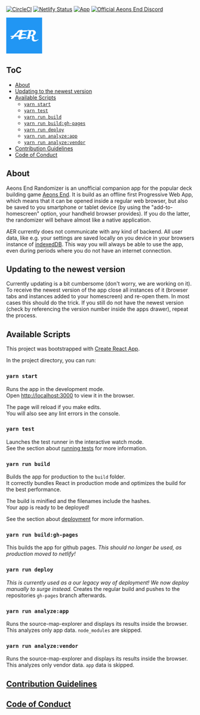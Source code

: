 [![CircleCI](https://circleci.com/gh/on3iro/aeons-end-randomizer/tree/master.svg?style=svg)](https://circleci.com/gh/on3iro/aeons-end-randomizer/tree/master)
[![Netlify Status](https://api.netlify.com/api/v1/badges/210c9bd3-9f4d-4554-b9fc-0b319d89b81e/deploy-status)](https://app.netlify.com/sites/aer/deploys)
[![App](https://img.shields.io/badge/App-aeons--end--randomizer.de-%232196f3)](https://aeons-end-randomizer.de)
[![Official Aeons End Discord](https://img.shields.io/badge/AE%20Discord-https%3A%2F%2Fdiscord.gg%2FPvjcfPt-%237289DA.svg?style=flat-squar)](https://discord.gg/PvjcfPt)

![AER](./public/images/android-icon-96x96.png)

## ToC

<!-- vim-markdown-toc GFM -->

- [About](#about)
- [Updating to the newest version](#updating-to-the-newest-version)
- [Available Scripts](#available-scripts)
  - [`yarn start`](#yarn-start)
  - [`yarn test`](#yarn-test)
  - [`yarn run build`](#yarn-run-build)
  - [`yarn run build:gh-pages`](#yarn-run-buildgh-pages)
  - [`yarn run deploy`](#yarn-run-deploy)
  - [`yarn run analyze:app`](#yarn-run-analyzeapp)
  - [`yarn run analyze:vendor`](#yarn-run-analyzevendor)
- [Contribution Guidelines](#contribution-guidelines)
- [Code of Conduct](#code-of-conduct)

<!-- vim-markdown-toc -->

## About

Aeons End Randomizer is an unofficial companion app for the popular deck
building game [Aeons End](https://boardgamegeek.com/boardgame/191189/aeons-end).
It is build as an offline first Progressive Web App, which means that it can be opened inside
a regular web browser, but also be saved to you smartphone or tablet device (by using the
"add-to-homescreen" option, your handheld browser provides).
If you do the latter, the randomizer will behave almost like a native application.

AER currently does not communicate with any kind of backend. All user data, like e.g.
your settings are saved locally on you device in your browsers instance of [indexedDB](https://boardgamegeek.com/boardgame/191189/aeons-end).
This way you will always be able to use the app, even during periods where you do not have an internet connection.

## Updating to the newest version

Currently updating is a bit cumbersome (don't worry, we are working on it).
To receive the newest version of the app close all instances of it (browser tabs and
instances added to your homescreen) and re-open them.
In most cases this should do the trick. If you still do not have the newest version
(check by referencing the version number inside the apps drawer), repeat the process.

## Available Scripts

This project was bootstrapped with [Create React App](https://github.com/facebook/create-react-app).

In the project directory, you can run:

### `yarn start`

Runs the app in the development mode.<br>
Open [http://localhost:3000](http://localhost:3000) to view it in the browser.

The page will reload if you make edits.<br>
You will also see any lint errors in the console.

### `yarn test`

Launches the test runner in the interactive watch mode.<br>
See the section about [running tests](https://facebook.github.io/create-react-app/docs/running-tests) for more information.

### `yarn run build`

Builds the app for production to the `build` folder.<br>
It correctly bundles React in production mode and optimizes the build for the best performance.

The build is minified and the filenames include the hashes.<br>
Your app is ready to be deployed!

See the section about [deployment](https://facebook.github.io/create-react-app/docs/deployment) for more information.

### `yarn run build:gh-pages`

This builds the app for github pages. _This should no longer be used, as production moved to netlify!_

### `yarn run deploy`

_This is currently used as a our legacy way of deployment! We now deploy manually to surge instead._
Creates the regular build and pushes to the repositories `gh-pages` branch afterwards.

### `yarn run analyze:app`

Runs the source-map-explorer and displays its results inside the browser.
This analyzes only app data. `node_modules` are skipped.

### `yarn run analyze:vendor`

Runs the source-map-explorer and displays its results inside the browser.
This analyzes only vendor data. `app` data is skipped.

## [Contribution Guidelines](CONTRIBUTING.md)

## [Code of Conduct](CODE_OF_CONDUCT.md)
